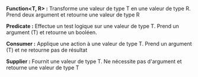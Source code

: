 **Function<T, R> :** Transforme une valeur de type T en une valeur de type R. Prend deux argument et retourne une valeur de type R

**Predicate<T> :** Effectue un test logique sur une valeur de type T. Prend un argument (T) et retourne un booléen.

**Consumer <T> :** Applique une action à une valeur de type T. Prend un argument (T) et ne retourne pas de résultat

**Supplier<T> :** Fournit une valeur de type T. Ne nécessite pas d'argument et retourne une valeur de type T